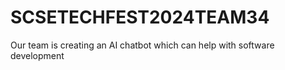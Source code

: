 # SCSETECHFEST2024TEAM34

Our team is creating an AI chatbot which can help with software development
